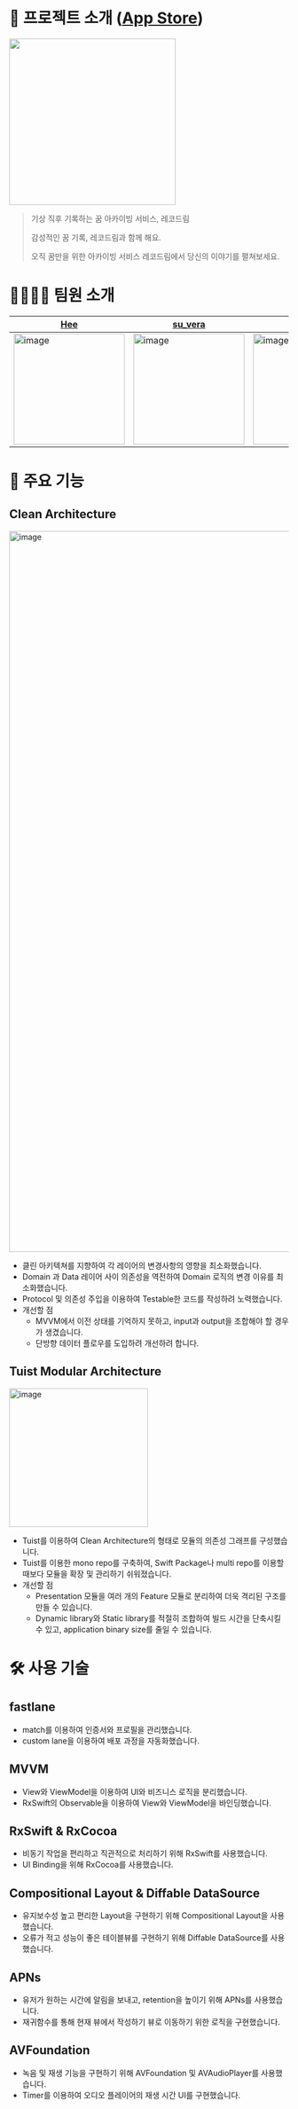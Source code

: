 # 💬 프로젝트 소개 ([App Store](https://apps.apple.com/kr/app/%EB%A0%88%EC%BD%94%EB%93%9C%EB%A6%BC-recordream/id1645675304))

<img src="https://user-images.githubusercontent.com/77208067/227720184-63539783-b605-4c32-a83f-117f3b046def.png" width="300">

> 기상 직후 기록하는 꿈 아카이빙 서비스, 레코드림
>
> 감성적인 꿈 기록, 레코드림과 함께 해요.
>
> 오직 꿈만을 위한 아카이빙 서비스 레코드림에서 당신의 이야기를 펼쳐보세요.

# 👨‍👨‍👧‍👦 팀원 소개

|[Hee](https://github.com/EunHee-Jeong)|[su_vera](https://github.com/Suyeon9911)|[L-j-h-c](https://github.com/L-j-h-c)|
|---|---|---|
|<img width="200" alt="image" src="https://user-images.githubusercontent.com/77208067/227719536-10dc9af3-aba0-4086-ad8e-3117cd4833c9.png">|<img width="200" alt="image" src="https://user-images.githubusercontent.com/77208067/227719547-985bce7b-9829-4226-8d8b-78a344c8f408.png">|<img width="200" alt="image" src="https://user-images.githubusercontent.com/77208067/227718782-dd1ed3af-a027-4956-b0d6-4def902bbec6.png">|

# 📲 주요 기능

## Clean Architecture

<img width="1300" alt="image" src="https://user-images.githubusercontent.com/77208067/227719246-cbc303d5-91c9-4f0b-8b47-75e336303f37.png">

- 클린 아키텍쳐를 지향하여 각 레이어의 변경사항의 영향을 최소화했습니다.
- Domain 과 Data 레이어 사이 의존성을 역전하여 Domain 로직의 변경 이유를 최소화했습니다.
- Protocol 및 의존성 주입을 이용하여 Testable한 코드를 작성하려 노력했습니다.
- 개선할 점
  - MVVM에서 이전 상태를 기억하지 못하고, input과 output을 조합해야 할 경우가 생겼습니다.
  - 단방향 데이터 플로우를 도입하려 개선하려 합니다.

## Tuist Modular Architecture

<img width="250" alt="image" src="https://user-images.githubusercontent.com/77208067/227719473-e8fccf2d-0087-4244-9f16-92861b564976.png">

- Tuist를 이용하여 Clean Architecture의 형태로 모듈의 의존성 그래프를 구성했습니다.
- Tuist를 이용한 mono repo를 구축하여, Swift Package나 multi repo를 이용할 때보다 모듈을 확장 및 관리하기 쉬워졌습니다.
- 개선할 점
  - Presentation 모듈을 여러 개의 Feature 모듈로 분리하여 더욱 격리된 구조를 만들 수 있습니다.
  - Dynamic library와 Static library를 적절히 조합하여 빌드 시간을 단축시킬 수 있고, application binary size를 줄일 수 있습니다.

# 🛠 사용 기술

## fastlane

- match를 이용하여 인증서와 프로필을 관리했습니다.
- custom lane을 이용하여 배포 과정을 자동화했습니다.

## MVVM

- View와 ViewModel을 이용하여 UI와 비즈니스 로직을 분리했습니다.
- RxSwift의 Observable을 이용하여 View와 ViewModel을 바인딩했습니다.

## RxSwift & RxCocoa

- 비동기 작업을 편리하고 직관적으로 처리하기 위해 RxSwift를 사용했습니다.
- UI Binding을 위해 RxCocoa를 사용했습니다.

## Compositional Layout & Diffable DataSource

- 유지보수성 높고 편리한 Layout을 구현하기 위해 Compositional Layout을 사용했습니다.
- 오류가 적고 성능이 좋은 테이블뷰를 구현하기 위해 Diffable DataSource를 사용했습니다.

## APNs

- 유저가 원하는 시간에 알림을 보내고, retention을 높이기 위해 APNs를 사용했습니다.
- 재귀함수를 통해 현재 뷰에서 작성하기 뷰로 이동하기 위한 로직을 구현했습니다.

## AVFoundation

- 녹음 및 재생 기능을 구현하기 위해 AVFoundation 및 AVAudioPlayer를 사용했습니다.
- Timer를 이용하여 오디오 플레이어의 재생 시간 UI를 구현했습니다.

